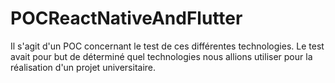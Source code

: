 ﻿# POCReactNativeAndFlutter
Il s'agit d'un POC concernant le test de ces différentes technologies.
Le test avait pour but de déterminé quel technologies nous allions utiliser pour la réalisation d'un projet universitaire.
